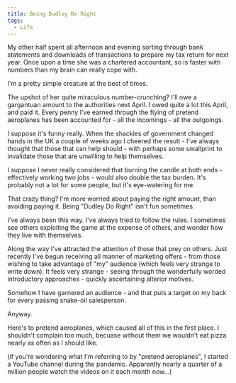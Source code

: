 ```yaml
---
title: Being Dudley Do Right
tags:
  - Life
---
```


My other half spent all afternoon and evening sorting through bank statements and downloads of transactions to prepare my tax return for next year. Once upon a time she was a chartered accountant, so is faster with numbers than my brain can really cope with.

I'm a pretty simple creature at the best of times.

The upshot of her quite miraculous number-crunching? I'll owe a gargantuan amount to the authorities next April. I owed quite a lot this April, and paid it. Every penny I've earned through the flying of pretend aeroplanes has been accounted for - all the incomings - all the outgoings.

I suppose it's funny really. When the shackles of government changed hands in the UK a couple of weeks ago I cheered the result - I've always thought that those that can help should - with perhaps some smallprint to invalidate those that are unwilling to help themselves.

I suppose I never really considered that burning the candle at both ends - effectively working two jobs - would also double the tax burden. It's probably not a lot for some people, but it's eye-watering for me.

That crazy thing? I'm more worried about paying the right amount, than avoiding paying it. Being "Dudley Do Right" isn't fun sometimes.

I've always been this way. I've always tried to follow the rules. I sometimes see others exploiting the game at the expense of others, and wonder how they live with themselves.

Along the way I've attracted the attention of those that prey on others. Just recently I've begun receiving all manner of marketing offers - from those wishing to take advantage of "my" audience (which feels very strange to write down). It feels very strange - seeing through the wonderfully worded introductory approaches - quickly ascertaining alterior motives.

Somehow I have garnered an audience - and that puts a target on my back for every passing snake-oil salesperson.

Anyway.

Here's to pretend aeroplanes, which caused all of this in the first place. I shouldn't complain too much, becuase without them we wouldn't eat pizza nearly as often as I should like.

(if you're wondering what I'm referring to by "pretend aeroplanes", I started a YouTube channel during the pandemic. Apparently nearly a quarter of a million people watch the videos on it each month now...)